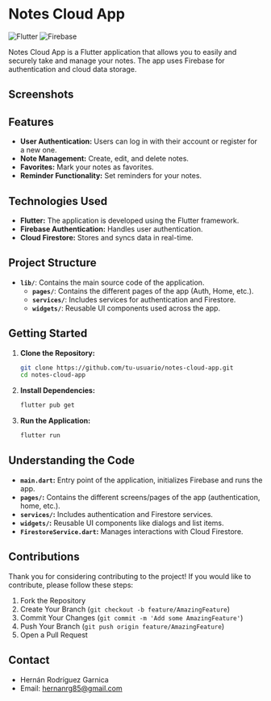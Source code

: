 # Notes Cloud App

![Flutter](https://img.shields.io/badge/Flutter-2.8.0-1389FD?logo=flutter)
![Firebase](https://img.shields.io/badge/Firebase-9.0.0-FFCA28?logo=firebase)

Notes Cloud App is a Flutter application that allows you to easily and securely take and manage your notes. The app uses Firebase for authentication and cloud data storage.

## Screenshots



## Features

- **User Authentication:** Users can log in with their account or register for a new one.
- **Note Management:** Create, edit, and delete notes.
- **Favorites:** Mark your notes as favorites.
- **Reminder Functionality:** Set reminders for your notes.

## Technologies Used

- **Flutter:** The application is developed using the Flutter framework.
- **Firebase Authentication:** Handles user authentication.
- **Cloud Firestore:** Stores and syncs data in real-time.

## Project Structure

- **`lib/`**: Contains the main source code of the application.
  - **`pages/`**: Contains the different pages of the app (Auth, Home, etc.).
  - **`services/`**: Includes services for authentication and Firestore.
  - **`widgets/`**: Reusable UI components used across the app.

## Getting Started

1. **Clone the Repository:**
    ```bash
    git clone https://github.com/tu-usuario/notes-cloud-app.git
    cd notes-cloud-app
    ```

2. **Install Dependencies:**
    ```bash
    flutter pub get
    ```

3. **Run the Application:**
    ```bash
    flutter run
    ```

## Understanding the Code

- **`main.dart`:** Entry point of the application, initializes Firebase and runs the app.
- **`pages/`:** Contains the different screens/pages of the app (authentication, home, etc.).
- **`services/`:** Includes authentication and Firestore services.
- **`widgets/`:** Reusable UI components like dialogs and list items.
- **`FirestoreService.dart`:** Manages interactions with Cloud Firestore.

## Contributions

Thank you for considering contributing to the project! If you would like to contribute, please follow these steps:

1. Fork the Repository
2. Create Your Branch (`git checkout -b feature/AmazingFeature`)
3. Commit Your Changes (`git commit -m 'Add some AmazingFeature'`)
4. Push Your Branch (`git push origin feature/AmazingFeature`)
5. Open a Pull Request

## Contact

- Hernán Rodríguez Garnica
- Email: hernanrg85@gmail.com
